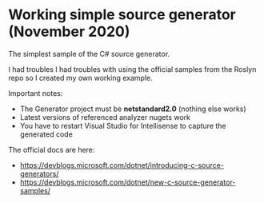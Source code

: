 # Working simple source generator (November 2020)
The simplest sample of the C# source generator. 

I had troubles I had troubles with using the official samples from the Roslyn repo so I created my own working example.

Important notes:
- The Generator project must be **netstandard2.0** (nothing else works)
- Latest versions of referenced analyzer nugets work
- You have to restart Visual Studio for Intellisense to capture the generated code

The official docs are here:
- https://devblogs.microsoft.com/dotnet/introducing-c-source-generators/
- https://devblogs.microsoft.com/dotnet/new-c-source-generator-samples/